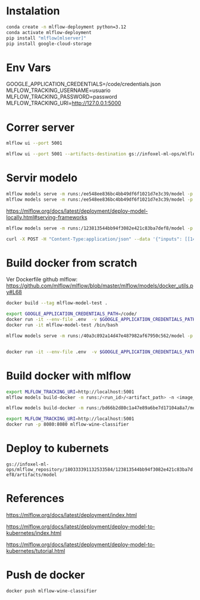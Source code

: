
# Instalation
```bash
conda create -n mlflow-deployment python=3.12
conda activate mlflow-deployment
pip install "mlflow[mlserver]"
pip install google-cloud-storage
```

# Env Vars
GOOGLE_APPLICATION_CREDENTIALS=/code/credentials.json
MLFLOW_TRACKING_USERNAME=usuario
MLFLOW_TRACKING_PASSWORD=password
MLFLOW_TRACKING_URI=http://127.0.0.1:5000


# Correr server
```bash
mlflow ui --port 5001

mlflow ui --port 5001 --artifacts-destination gs://infoxel-ml-ops/mlflow_repository
```

# Servir modelo
```bash
mlflow models serve -m runs:/ee548ee836bc4bb49df6f1021d7e3c39/model -p 1234 --enable-mlserver --no-conda
mlflow models serve -m runs:/ee548ee836bc4bb49df6f1021d7e3c39/model -p 1234 --env-manager conda
```


https://mlflow.org/docs/latest/deployment/deploy-model-locally.html#serving-frameworks

```bash
mlflow models serve -m runs:/123813544bb94f3082e421c83ba7def8/model -p 1234 --no-conda
```



 ```bash
 curl -X POST -H "Content-Type:application/json" --data '{"inputs": [[14.23, 1.71, 2.43, 15.6, 127.0, 2.8, 3.06, 0.28, 2.29, 5.64, 1.04, 3.92, 1065.0]]}' http://127.0.0.1:1234/invocations
 ```

# Build docker from scratch
Ver Dockerfile
github mlflow: https://github.com/mlflow/mlflow/blob/master/mlflow/models/docker_utils.py#L68

```bash
docker build --tag mlflow-model-test .

export GOOGLE_APPLICATION_CREDENTIALS_PATH=/code/
docker run -it --env-file .env  -v $GOOGLE_APPLICATION_CREDENTIALS_PATH:/home/code/ -p 1234:1234 mlflow-model-test /bin/bash 
docker run -it mlflow-model-test /bin/bash 

mlflow models serve -m runs:/40a3c892a14d47e487982af67950c562/model -p 1234 -h 0.0.0.0 --enable-mlserver --env-manager local


docker run -it --env-file .env  -v $GOOGLE_APPLICATION_CREDENTIALS_PATH:/home/code/ -p 1234:1234 mlflow-model-test /bin/bash -c 'mlflow models serve -m runs:/40a3c892a14d47e487982af67950c562/model -p 1234 -h 0.0.0.0 --enable-mlserver --env-manager local'
```


# Build docker with mlflow
```bash
export MLFLOW_TRACKING_URI=http://localhost:5001
mlflow models build-docker -m runs:/<run_id>/<artifact_path> -n <image_name> --enable-mlserver

mlflow models build-docker -m runs:/bd66b2d80c1a47e89a6be7d17104a8a7/model -n mlflow-wine-classifier --enable-mlserver
```

```bash
export MLFLOW_TRACKING_URI=http://localhost:5001
docker run -p 8080:8080 mlflow-wine-classifier 
```

 # Deploy to kubernets
 `gs://infoxel-ml-ops/mlflow_repository/180333391132533584/123813544bb94f3082e421c83ba7def8/artifacts/model`


# References
https://mlflow.org/docs/latest/deployment/index.html

https://mlflow.org/docs/latest/deployment/deploy-model-to-kubernetes/index.html

https://mlflow.org/docs/latest/deployment/deploy-model-to-kubernetes/tutorial.html


# Push de docker

```bash
docker push mlflow-wine-classifier
```
